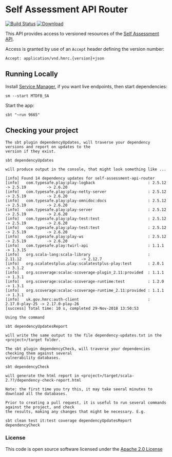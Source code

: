 # Self Assessment API Router
[![Build Status](https://travis-ci.org/hmrc/self-assessment-api-router.svg)](https://travis-ci.org/hmrc/self-assessment-api-router) [ ![Download](https://api.bintray.com/packages/hmrc/releases/self-assessment-api-router/images/download.svg) ](https://bintray.com/hmrc/releases/self-assessment-api-router/_latestVersion)

This API provides access to versioned resources of the [Self Assessment API](https://github.com/hmrc/self-assessment-api).

Access is granted by use of an `Accept` header defining the version number:

    Accept: application/vnd.hmrc.{version}+json    

## Running Locally

Install [Service Manager](https://github.com/hmrc/service-manager), if you want live endpoints, then start dependencies:

    sm --start MTDFB_SA

Start the app:

    sbt "~run 9665" 

## Checking your project

    The sbt plugin dependencyUpdates, will traverse your dependency versions and report on updates to the 
    version if they exist.

    sbt dependencyUpdates

    will produce output in the console, that might look something like ...
    
    [info] Found 14 dependency updates for self-assessment-api-router
    [info]   com.typesafe.play:play-logback                       : 2.5.12         -> 2.5.19         -> 2.6.20         
    [info]   com.typesafe.play:play-netty-server                  : 2.5.12         -> 2.5.19         -> 2.6.20         
    [info]   com.typesafe.play:play-omnidoc:docs                  : 2.5.12         -> 2.5.19         -> 2.6.20         
    [info]   com.typesafe.play:play-server                        : 2.5.12         -> 2.5.19         -> 2.6.20         
    [info]   com.typesafe.play:play-test:test                     : 2.5.12         -> 2.5.19         -> 2.6.20         
    [info]   com.typesafe.play:play-test:test                     : 2.5.12         -> 2.5.19         -> 2.6.20         
    [info]   com.typesafe.play:play-ws                            : 2.5.12         -> 2.5.19         -> 2.6.20         
    [info]   com.typesafe.play:twirl-api                          : 1.1.1                            -> 1.3.15         
    [info]   org.scala-lang:scala-library                         : 2.11.12                          -> 2.12.7         
    [info]   org.scalatestplus.play:scalatestplus-play:test       : 2.0.1                            -> 3.1.2
    [info]   org.scoverage:scalac-scoverage-plugin_2.11:provided  : 1.1.1                            -> 1.3.1          
    [info]   org.scoverage:scalac-scoverage-runtime:test          : 1.2.0                            -> 1.3.1          
    [info]   org.scoverage:scalac-scoverage-runtime_2.11:provided : 1.1.1                            -> 1.3.1          
    [info]   uk.gov.hmrc:auth-client                              : 2.17.0-play-25 -> 2.17.0-play-26                   
    [success] Total time: 10 s, completed 29-Nov-2018 13:50:53
    
    Using the command 
    
    sbt dependencyUpdatesReport 
    
    will write the same output to the file dependency-updates.txt in the <project>/target folder. 
    
    The sbt plugin dependencyCheck, will traverse your dependencies checking them against several 
    vulnerability databases.
    
    sbt dependencyCheck
    
    will generate the html report in <project>/target/scala-2.??/dependency-check-report.html

    Note: the first time you try this, it may take seeral minutes to download all the databases.
    
    Prior to creating a pull request, it is useful to run several commands against the project, and check 
    the results, making any changes that might be necessary. E.g.

    sbt clean test it:test coverage dependencyUpdatesReport dependencyCheck

### License

This code is open source software licensed under the [Apache 2.0 License]("http://www.apache.org/licenses/LICENSE-2.0.html")
